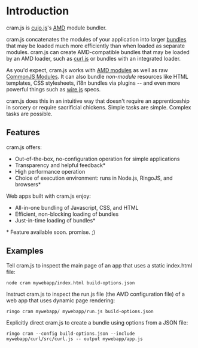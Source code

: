 # Introduction

cram.js is [cujo.js](http://cujojs.com)'s [AMD](concepts.md#amd) module bundler.

cram.js concatenates the modules of your application into larger [bundles](concepts.md#optimization-and-bundles) that may be loaded much more efficiently than when loaded as separate modules.  cram.js can create AMD-compatible bundles that may be loaded by an AMD loader, such as [curl.js](https://github.com/cujojs/curl) or bundles with an integrated loader.

As you'd expect, cram.js works with [AMD modules](https://github.com/amdjs/amdjs-api/wiki/AMD) as well as raw [CommonJS Modules](http://wiki.commonjs.org/wiki/Modules/1.1).  It can also bundle *non-module* resources like HTML templates, CSS stylesheets, i18n  bundles via plugins -- and even more powerful things such as [wire.js](https://github.com/cujojs/wire) specs.

cram.js does this in an intuitive way that doesn't require an apprenticeship in sorcery or require sacrificial chickens.  Simple tasks are simple.  Complex tasks are possible.

## Features

cram.js offers:

* Out-of-the-box, no-configuration operation for simple applications
* Transparency and helpful feedback*
* High performance operation
* Choice of execution environment: runs in Node.js, RingoJS, and browsers*

Web apps built with cram.js enjoy:

* All-in-one bundling of Javascript, CSS, and HTML
* Efficient, non-blocking loading of bundles
* Just-in-time loading of bundles*

\* Feature available soon. promise. ;)

## Examples

Tell cram.js to inspect the main page of an app that uses a static index.html file:

```
node cram mywebapp/index.html build-options.json
```

Instruct cram.js to inspect the run.js file (the AMD configuration file) of a web app that uses dynamic page rendering:

```
ringo cram mywebapp/ mywebapp/run.js build-options.json
```

Explicitly direct cram.js to create a bundle using options from a JSON file:

```
ringo cram --config build-options.json --include mywebapp/curl/src/curl.js -- output mywebapp/app.js
```
